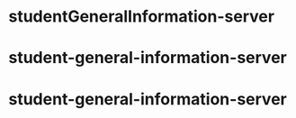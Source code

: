 # studentGeneralInformation-server
# student-general-information-server
# student-general-information-server
